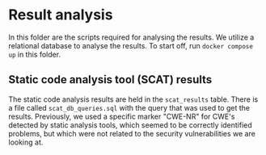 # Result analysis

In this folder are the scripts required for analysing the results. 
We utilize a relational database to analyse the results. To start off, run `docker compose up` in this folder.

## Static code analysis tool (SCAT) results
The static code analysis results are held in the `scat_results` table. There is a file called `scat_db_queries.sql`
with the query that was used to get the results.
Previously, we used a specific marker "CWE-NR" for CWE's detected by static analysis tools, which seemed to be correctly
identified problems, but which were not related to the security vulnerabilities we are looking at. 


